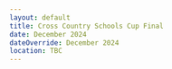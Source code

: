 ```yaml
---
layout: default
title: Cross Country Schools Cup Final
date: December 2024
dateOverride: December 2024
location: TBC
---
```

